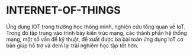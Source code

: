 # INTERNET-OF-THINGS
Ứng dụng IOT trong trường học thông minh, nghiên cứu tổng quan về IoT. Trong đó tập trung vào trình bày kiến trúc mạng, các thành phần hệ thống mạng, một số vấn đề kỹ thuật, đề xuất được ba bài toán ứng dụng IoT cơ bản giúp hỗ trợ và đem lại trải nghiệm học tập tốt hơn.
